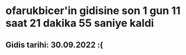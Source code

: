 # ofarukbicer'in gidisine son 1 gun 11 saat 21 dakika 55 saniye kaldi

## Gidis tarihi: 30.09.2022 :(